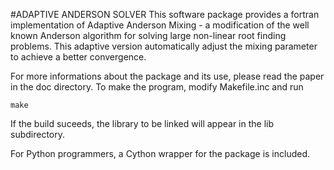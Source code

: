 #ADAPTIVE ANDERSON SOLVER
This software package provides a fortran implementation of
Adaptive Anderson Mixing - a modification of the well known
Anderson algorithm for solving large non-linear root finding
problems.
This adaptive version automatically adjust the mixing parameter
to achieve a better convergence.

For more informations about the package and its use, please read the paper
in the doc directory. To make the program, modify Makefile.inc
and run

    make

If the build suceeds, the library to be linked will appear in the lib subdirectory.

For Python programmers, a Cython wrapper for the package is included.
